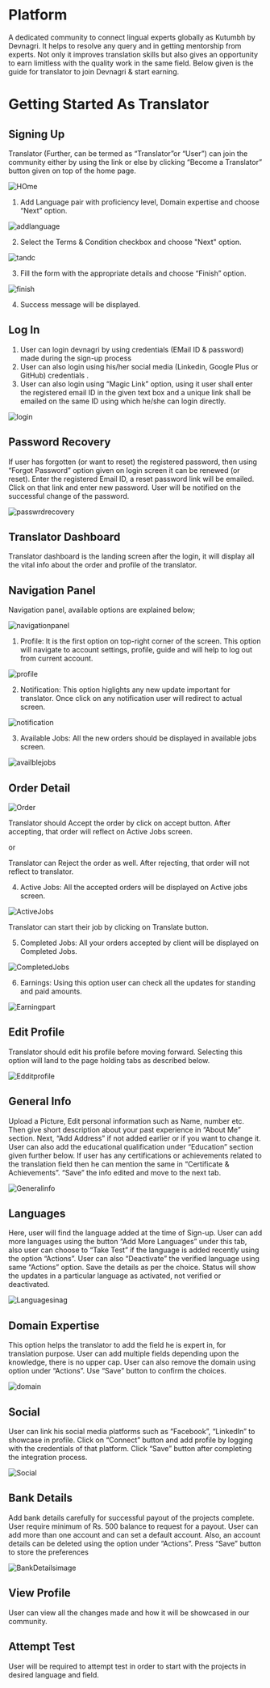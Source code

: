 # Platform

A dedicated community to connect lingual experts globally as Kutumbh by Devnagri. It helps to resolve any query and in getting mentorship from experts. Not only it improves translation skills but also gives an opportunity to earn limitless with the quality work in the same field. Below given is the guide for translator to join Devnagri & start earning.

# Getting Started As Translator

## Signing Up

Translator (Further, can be termed as “Translator”or “User”) can join the community either by using the link or else by clicking “Become a Translator” button given on top of the home page.

![HOme](./images/kutumbhsignup_3.png)

1. Add Language pair with proficiency level, Domain expertise and choose “Next” option.

![addlanguage](./images/addlanguage_3.png)

2. Select the Terms & Condition checkbox and choose "Next" option.

![tandc](./images/tanc.png)

3. Fill the form with the appropriate details and choose “Finish” option.

 ![finish](./images/finish.png)

4. Success message will be displayed.

## Log In

1. User can login devnagri by using credentials (EMail ID & password) made during the sign-up process
2. User can also login using his/her social media (Linkedin, Google Plus or GitHub) credentials .
3. User can also login using “Magic Link” option, using it user shall enter the registered email ID in the given text box and a unique link shall be emailed on the same ID using which he/she can login directly.

![login](./images/signupkutumbh.png)

## Password Recovery

If user has forgotten (or want to reset) the registered password, then using “Forgot Password” option given on login screen it can be renewed (or reset). Enter the registered Email ID, a reset password link will be emailed. Click on that link and enter new password. User will be notified on the successful change of the password.

![passwrdrecovery](./images/recoverypw.png)

## Translator Dashboard

Translator dashboard is the landing screen after the login, it will display all the vital info about the order and profile of the translator.

## Navigation Panel

Navigation panel, available options are explained below;

![navigationpanel](./images/translatordashbard.png)

1. Profile: It is the first option on top-right corner of the screen. This option will navigate to account settings, profile, guide and will help to log out from current account.

 ![profile](./images/profilekutumbh.png)

2. Notification: This option higlights any new update important for translator. Once click on any notification user will redirect to actual screen.

![notification](./images/notificationkutumbh.png)

3. Available Jobs: All the new orders should be displayed in available jobs screen.

![availblejobs](./images/availblejob.png)

## Order Detail

![Order](./images/orderdetails.png)

Translator should Accept the order by click on accept button. After accepting, that order will reflect on Active Jobs screen.

or

Translator can Reject the order as well. After rejecting, that order will not reflect to translator.

4. Active Jobs: All the accepted orders will be displayed on Active jobs screen.

![ActiveJobs](./images/activejobs.png)

Translator can start their job by clicking on Translate button.

5. Completed Jobs: All your orders accepted by client will be displayed on Completed Jobs.

![CompletedJobs](./images/cmpltdjobs.png)

6. Earnings: Using this option user can check all the updates for standing and paid amounts.

![Earningpart](./images/earningkutumbh.png)

## Edit Profile

Translator should edit his profile before moving forward. Selecting this option will land to the page holding tabs as described below.

![Edditprofile](./images/profilekutumbhhhhh.png)

## General Info

 Upload a Picture, Edit personal information such as Name, number etc. Then give short description about your past experience in “About Me” section. Next, “Add Address” if not added earlier or if you want to change it. User can also add the educational qualification under “Education” section given further below. If user has any certifications or achievements related to the translation field then he can mention the same in “Certificate & Achievements”. “Save” the info edited and move to the next tab.

 ![Generalinfo](./images/generalinfo.png)

## Languages

  Here, user will find the language added at the time of Sign-up. User can add more languages using the button “Add More Languages” under this tab, also user can choose to “Take Test” if the language is added recently using the option “Actions”. User can also “Deactivate” the verified language using same “Actions” option. Save the details as per the choice. Status will show the updates in a particular language as activated, not verified or deactivated.

  ![Languagesinag](./images/lanuagekutumbh.png)

## Domain Expertise
  
   This option helps the translator to add the field he is expert in, for translation purpose. User can add multiple fields depending upon the knowledge, there is no upper cap. User can also remove the domain using option under “Actions”. Use “Save” button to confirm the choices.

![domain](./images/domainexprste.png)

## Social

User can link his social media platforms such as “Facebook”, “LinkedIn” to showcase in profile. Click on “Connect” button and add profile by logging with the credentials of that platform. Click “Save” button after completing the integration process.

![Social](./images/social.png)

## Bank Details

 Add bank details carefully for successful payout of the projects complete. User require minimum of Rs. 500 balance to request for a payout. User can add more than one account and can set a default account. Also, an account details can be deleted using the option under “Actions”. Press “Save” button to store the preferences

 ![BankDetailsimage](./images/bank.png)

## View Profile

 User can view all the changes made and how it will be showcased in our community.

## Attempt Test

User will be required to attempt test in order to start with the projects in desired language and field.
